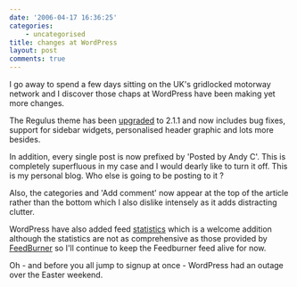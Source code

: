```yaml
---
date: '2006-04-17 16:36:25'
categories:
    - uncategorised
title: changes at WordPress
layout: post
comments: true
---
```


I go away to spend a few days sitting on the UK's gridlocked motorway
network and I discover those chaps at WordPress have been making yet
more changes.

The Regulus theme has been
[upgraded](http://www.binarymoon.co.uk/2006/04/regulus-wordpress-theme-version-21/)
to 2.1.1 and now includes bug fixes, support for sidebar widgets,
personalised header graphic and lots more besides.

In addition, every single post is now prefixed by 'Posted by Andy C'.
This is completely superfluous in my case and I would dearly like to
turn it off. This is my personal blog. Who else is going to be posting
to it ?

Also, the categories and 'Add comment' now appear at the top of the
article rather than the bottom which I also dislike intensely as it adds
distracting clutter.

WordPress have also added feed
[statistics](http://lorelle.wordpress.com/2006/04/15/wordpresscom-new-feature-feed-stats/)
which is a welcome addition although the statistics are not as
comprehensive as those provided by
[FeedBurner](http://www.feedburner.com/) so I'll continue to keep the
Feedburner feed alive for now.

Oh - and before you all jump to signup at once - WordPress had an outage
over the Easter weekend.
